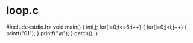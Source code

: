 # loop.c
#include<stdio.h>
void main()
{
inti,j;
for(i=0;i<=6;i++)
{
for(j=0;j<i;j++)
{
printf("01");
}
printf("\n");
}
getch();
}
